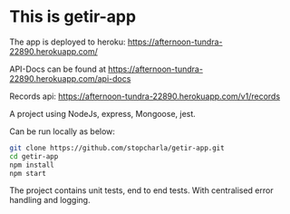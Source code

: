 # This is getir-app 
The app is deployed to heroku: https://afternoon-tundra-22890.herokuapp.com/

API-Docs can be found at https://afternoon-tundra-22890.herokuapp.com/api-docs

Records api: https://afternoon-tundra-22890.herokuapp.com/v1/records

A project using NodeJs, express, Mongoose, jest. 

Can be run locally as below:
```bash
git clone https://github.com/stopcharla/getir-app.git
cd getir-app
npm install
npm start
```
The project contains unit tests, end to end tests. With centralised error handling and logging.
